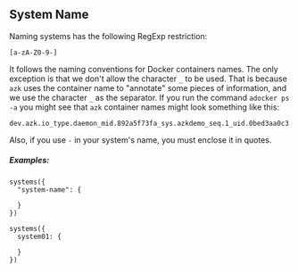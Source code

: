 ## System Name

Naming systems has the following RegExp restriction:

```
[a-zA-Z0-9-]
```

It follows the naming conventions for Docker containers names. The only exception is that we don't allow the character `_` to be used. That is because `azk` uses the container name to "annotate" some pieces of information, and we use the character `_` as the separator. If you run the command `adocker ps -a` you might see that `azk` container names might look something like this:

```
dev.azk.io_type.daemon_mid.892a5f73fa_sys.azkdemo_seq.1_uid.0bed3aa0c3
```

Also, if you use `-` in your system's name, you must enclose it in quotes.

##### Examples:

```
systems({
  "system-name": {

  }
})
```

```
systems({
  system01: {

  }
})
```